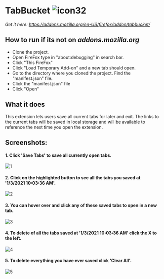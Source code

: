 # TabBucket ![icon32](https://user-images.githubusercontent.com/51387040/103483024-70633780-4db2-11eb-8b0a-5211aab5fd52.png)
*Get it here: https://addons.mozilla.org/en-US/firefox/addon/tabbucket/*

## How to run if its not on *addons.mozilla.org*
- Clone the project.
- Open FireFox type in "about:debugging" in search bar.
- Click "This FireFox"
- Click "Load Temporary Add-on" and a new tab should open.
- Go to the directory where you cloned the project. Find the "manifest.json" file.
- Click the "manifest.json" file
- Click "Open"


## What it does

This extension lets users save all current tabs for later and exit. The links to the current tabs will be saved in local storage and will be available to reference the next time you open the extension.

## Screenshots:

#### 1. Click 'Save Tabs' to save all currently open tabs.
   ![1](https://user-images.githubusercontent.com/51387040/103481928-d9937c80-4dab-11eb-8501-6164d5daec7e.png)      

#### 2. Click on the highlighted button to see all the tabs you saved at '1/3/2021 10:03:36 AM'. 
   ![2](https://user-images.githubusercontent.com/51387040/103481930-db5d4000-4dab-11eb-8193-53078e9a4a0b.png)

#### 3. You can hover over and click any of these saved tabs to open in a new tab.
   ![3](https://user-images.githubusercontent.com/51387040/103481931-dd270380-4dab-11eb-8320-b97f43e42a4b.png)

#### 4. To delete of all the tabs saved at '1/3/2021 10:03:36 AM' click the X to the left. 
   ![4](https://user-images.githubusercontent.com/51387040/103481932-de583080-4dab-11eb-8038-754b92bbbfd7.png)

#### 5. To delete everything you have ever saved click 'Clear All'.
   ![5](https://user-images.githubusercontent.com/51387040/103481933-e0ba8a80-4dab-11eb-8595-70769f5da099.png)